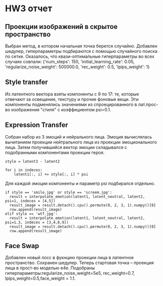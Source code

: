 # HW3 отчет

## Проекции изображений в скрытое пространство 

Выбран метод, в котором начальная точка берется случайно. Добавлен шедулер, гиперпараметры подбираются с помощью случайного поиска по сетке. 
Оказалось, что квази-оптимальные гиперпараметры во всех случаях совпали: 
{'num_steps': 150, 'initial_learning_rate': 0.05, 'regularize_noise_weight': 500000.0, 'rec_weight': 0.5, 'lpips_weight': 1}

## Style transfer

Из латентного вектора взяты компоненты с 9 по 17: те, которые отвечают за освещение, текстуру и прочие фоновые вещи. 
Эти компоненты подменялись значениями из спроецированного в лат.прос-во изображения "стиля" с коэффициентом psi=0.1. 

## Expression Transfer

Собран набор из 3 эмоций и нейрального лица. Эмоция вычислялась вычитанием проекции нейтрального лица из проекции эмоционального лица. 
Затем получившийся вектор эмоции складывался с подобранными компонентами проекции героя. 
```
style = latent3 - latent2

for i in indeces:
    latent1[:, i] += style[:, i] * psi
```
Для каждой эмоции компоненты и параметр psi подбирался отдельно. 

```
if style == 'smile.jpg' or style == 'screem.jpg':
  result = interpolate_emotion(latent1, latent_neutral, latent2, psi=1, indeces = [4,5])
  result_image = result.detach().cpu().permute(0, 2, 3, 1).numpy()[0]
  row.append(result_image)
elif style == 'wtf.jpg':
  result = interpolate_emotion(latent1, latent_neutral, latent2, psi=1.3, indeces = [3,4,8,9])
  result_image = result.detach().cpu().permute(0, 2, 3, 1).numpy()[0]
  row.append(result_image)
```

## Face Swap

Добавлен новый лосс в фукнцию проекции лица в латентное пространство. 
Сохранен шедулер. Теперь стартовая точка – проекция лица в прост-во моделью e4e. 
Подобраны гиперпараметры:regularize_noise_weight=5e5, rec_weight=0.7, lpips_weight=0.5,face_weight = 1.1. 
